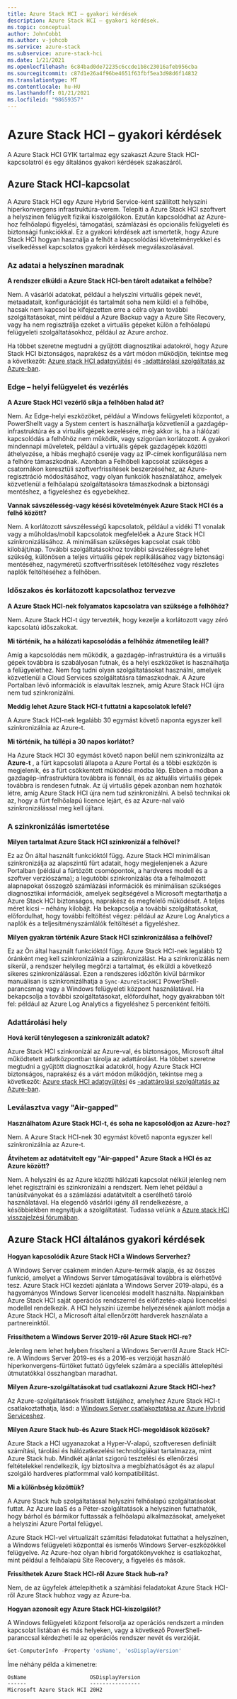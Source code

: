 ```yaml
---
title: Azure Stack HCI – gyakori kérdések
description: Azure Stack HCI – gyakori kérdések.
ms.topic: conceptual
author: JohnCobb1
ms.author: v-johcob
ms.service: azure-stack
ms.subservice: azure-stack-hci
ms.date: 1/21/2021
ms.openlocfilehash: 6c84bad0de72235c6ccde1b8c23016afeb956cba
ms.sourcegitcommit: c87d1e26a4f96be4651f63fbf5ea3d98d6f14832
ms.translationtype: MT
ms.contentlocale: hu-HU
ms.lasthandoff: 01/21/2021
ms.locfileid: "98659357"
---
```

# <a name="azure-stack-hci-faq"></a>Azure Stack HCI – gyakori kérdések
A Azure Stack HCI GYIK tartalmaz egy szakaszt Azure Stack HCI-kapcsolatról és egy általános gyakori kérdések szakaszáról.

## <a name="azure-stack-hci-connectivity"></a>Azure Stack HCI-kapcsolat
A Azure Stack HCI egy Azure Hybrid Service-ként szállított helyszíni hiperkonvergens infrastruktúra-verem. Telepíti a Azure Stack HCI szoftvert a helyszínen felügyelt fizikai kiszolgálókon. Ezután kapcsolódhat az Azure-hoz felhőalapú figyelési, támogatási, számlázási és opcionális felügyeleti és biztonsági funkciókkal. Ez a gyakori kérdések azt ismertetik, hogy Azure Stack HCI hogyan használja a felhőt a kapcsolódási követelményekkel és viselkedéssel kapcsolatos gyakori kérdések megválaszolásával.

### <a name="your-data-stays-on-premises"></a>Az adatai a helyszínen maradnak

**A rendszer elküldi a Azure Stack HCI-ben tárolt adataikat a felhőbe?**

Nem. A vásárlói adatokat, például a helyszíni virtuális gépek nevét, metaadatait, konfigurációját és tartalmát soha nem küldi el a felhőbe, hacsak nem kapcsol be kifejezetten erre a célra olyan további szolgáltatásokat, mint például a Azure Backup vagy a Azure Site Recovery, vagy ha nem regisztrálja ezeket a virtuális gépeket külön a felhőalapú felügyeleti szolgáltatásokhoz, például az Azure archoz.

Ha többet szeretne megtudni a gyűjtött diagnosztikai adatokról, hogy Azure Stack HCI biztonságos, naprakész és a várt módon működjön, tekintse meg a következőt: [Azure stack HCI adatgyűjtési](concepts/data-collection.md) és [-adattárolási szolgáltatás az Azure-ban](https://azure.microsoft.com/global-infrastructure/data-residency/).

### <a name="edge-local-management-and-control"></a>Edge – helyi felügyelet és vezérlés

**A Azure Stack HCI vezérlő síkja a felhőben halad át?**

Nem. Az Edge-helyi eszközöket, például a Windows felügyeleti központot, a PowerShellt vagy a System centert is használhatja közvetlenül a gazdagép-infrastruktúra és a virtuális gépek kezelésére, még akkor is, ha a hálózati kapcsolódás a felhőhöz nem működik, vagy szigorúan korlátozott. A gyakori mindennapi műveletek, például a virtuális gépek gazdagépek közötti áthelyezése, a hibás meghajtó cseréje vagy az IP-címek konfigurálása nem a felhőre támaszkodnak. Azonban a Felhőbeli kapcsolat szükséges a csatornákon keresztüli szoftverfrissítések beszerzéséhez, az Azure-regisztráció módosításához, vagy olyan funkciók használatához, amelyek közvetlenül a felhőalapú szolgáltatásokra támaszkodnak a biztonsági mentéshez, a figyeléshez és egyebekhez.

**Vannak sávszélesség-vagy késési követelmények Azure Stack HCI és a felhő között?**

Nem. A korlátozott sávszélességű kapcsolatok, például a vidéki T1 vonalak vagy a műholdas/mobil kapcsolatok megfelelőek a Azure Stack HCI szinkronizálásához. A minimálisan szükséges kapcsolat csak több kilobájt/nap. További szolgáltatásokhoz további sávszélességre lehet szükség, különösen a teljes virtuális gépek replikálásához vagy biztonsági mentéséhez, nagyméretű szoftverfrissítések letöltéséhez vagy részletes naplók feltöltéséhez a felhőben.

### <a name="designed-for-intermittent-and-limited-connectivity"></a>Időszakos és korlátozott kapcsolathoz tervezve

**A Azure Stack HCI-nek folyamatos kapcsolatra van szüksége a felhőhöz?**

Nem. Azure Stack HCI-t úgy tervezték, hogy kezelje a korlátozott vagy zéró kapcsolatú időszakokat.

**Mi történik, ha a hálózati kapcsolódás a felhőhöz átmenetileg leáll?**

Amíg a kapcsolódás nem működik, a gazdagép-infrastruktúra és a virtuális gépek továbbra is szabályosan futnak, és a helyi eszközöket is használhatja a felügyelethez. Nem fog tudni olyan szolgáltatásokat használni, amelyek közvetlenül a Cloud Services szolgáltatásra támaszkodnak. A Azure Portalban lévő információk is elavultak lesznek, amíg Azure Stack HCI újra nem tud szinkronizálni.

**Meddig lehet Azure Stack HCI-t futtatni a kapcsolatok lefelé?**

A Azure Stack HCI-nek legalább 30 egymást követő naponta egyszer kell szinkronizálnia az Azure-t.

**Mi történik, ha túllépi a 30 napos korlátot?**

Ha Azure Stack HCI 30 egymást követő napon belül nem szinkronizálta az **Azure-t** , a fürt kapcsolati állapota a Azure Portal és a többi eszközön is megjelenik, és a fürt csökkentett működési módba lép. Ebben a módban a gazdagép-infrastruktúra továbbra is fennáll, és az aktuális virtuális gépek továbbra is rendesen futnak. Az új virtuális gépek azonban nem hozhatók létre, amíg Azure Stack HCI újra nem tud szinkronizálni. A belső technikai ok az, hogy a fürt felhőalapú licence lejárt, és az Azure-nal való szinkronizálással meg kell újítani.

### <a name="understanding-sync"></a>A szinkronizálás ismertetése

**Milyen tartalmat Azure Stack HCI szinkronizál a felhővel?**

Ez az Ön által használt funkcióktól függ. Azure Stack HCI minimálisan szinkronizálja az alapszintű fürt adatait, hogy megjelenjenek a Azure Portalban (például a fürtözött csomópontok, a hardveres modell és a szoftver verziószáma); a legutóbbi szinkronizálás óta a felhalmozott alapnapokat összegző számlázási információk és minimálisan szükséges diagnosztikai információk, amelyek segítségével a Microsoft megtarthatja a Azure Stack HCI biztonságos, naprakész és megfelelő működését. A teljes méret kicsi – néhány kilobájt. Ha bekapcsolja a további szolgáltatásokat, előfordulhat, hogy további feltöltést végez: például az Azure Log Analytics a naplók és a teljesítményszámlálók feltöltését a figyeléshez.

**Milyen gyakran történik Azure Stack HCI szinkronizálása a felhővel?**

Ez az Ön által használt funkcióktól függ. Azure Stack HCI-nek legalább 12 óránként meg kell szinkronizálnia a szinkronizálást. Ha a szinkronizálás nem sikerül, a rendszer helyileg megőrzi a tartalmat, és elküldi a következő sikeres szinkronizálással. Ezen a rendszeres időzítőn kívül bármikor manuálisan is szinkronizálhatja a `Sync-AzureStackHCI` PowerShell-parancsmag vagy a Windows felügyeleti központ használatával. Ha bekapcsolja a további szolgáltatásokat, előfordulhat, hogy gyakrabban tölt fel: például az Azure Log Analytics a figyeléshez 5 percenként feltölti.

### <a name="data-residency"></a>Adattárolási hely

**Hová kerül ténylegesen a szinkronizált adatok?**

Azure Stack HCI szinkronizál az Azure-val, és biztonságos, Microsoft által működtetett adatközpontban tárolja az adattárolást. Ha többet szeretne megtudni a gyűjtött diagnosztikai adatokról, hogy Azure Stack HCI biztonságos, naprakész és a várt módon működjön, tekintse meg a következőt: [Azure stack HCI adatgyűjtési](concepts/data-collection.md) és [-adattárolási szolgáltatás az Azure-ban](https://azure.microsoft.com/global-infrastructure/data-residency/).

### <a name="disconnected-or-air-gapped"></a>Leválasztva vagy "Air-gapped"

**Használhatom Azure Stack HCI-t, és soha ne kapcsolódjon az Azure-hoz?**

Nem. A Azure Stack HCI-nek 30 egymást követő naponta egyszer kell szinkronizálnia az Azure-t.

**Átvihetem az adatátvitelt egy "Air-gapped" Azure Stack a HCI és az Azure között?**

Nem. A helyszíni és az Azure közötti hálózati kapcsolat nélkül jelenleg nem lehet regisztrálni és szinkronizálni a rendszert. Nem lehet például a tanúsítványokat és a számlázási adatátvitelt a cserélhető tároló használatával. Ha elegendő vásárlói igény áll rendelkezésre, a későbbiekben megnyitjuk a szolgáltatást. Tudassa velünk a [Azure stack HCI visszajelzési fórumában](https://feedback.azure.com/forums/929833-azure-stack-hci).

## <a name="azure-stack-hci-general-faqs"></a>Azure Stack HCI általános gyakori kérdések

**Hogyan kapcsolódik Azure Stack HCI a Windows Serverhez?**

A Windows Server csaknem minden Azure-termék alapja, és az összes funkció, amelyet a Windows Server támogatásával továbbra is elérhetővé tesz. Azure Stack HCI kezdeti ajánlata a Windows Server 2019-alapú, és a hagyományos Windows Server licencelési modellt használta. Napjainkban Azure Stack HCI saját operációs rendszerrel és előfizetés-alapú licencelési modellel rendelkezik. A HCI helyszíni üzembe helyezésének ajánlott módja a Azure Stack HCI, a Microsoft által ellenőrzött hardverek használata a partnereinktől.

**Frissíthetem a Windows Server 2019-ről Azure Stack HCI-re?**

Jelenleg nem lehet helyben frissíteni a Windows Serverről Azure Stack HCI-re. A Windows Server 2019-es és a 2016-es verzióját használó hiperkonvergens-fürtöket futtató ügyfelek számára a speciális áttelepítési útmutatókkal összhangban maradhat.

**Milyen Azure-szolgáltatásokat tud csatlakozni Azure Stack HCI-hez?**

Az Azure-szolgáltatások frissített listájához, amelyhez Azure Stack HCI-t csatlakoztathatja, lásd: a [Windows Server csatlakoztatása az Azure Hybrid Serviceshez](/windows-server/manage/windows-admin-center/azure/index).

**Milyen Azure Stack hub-és Azure Stack HCI-megoldások közösek?**

Azure Stack a HCI ugyanazokat a Hyper-V-alapú, szoftveresen definiált számítási, tárolási és hálózatkezelési technológiákat tartalmazza, mint Azure Stack hub. Mindkét ajánlat szigorú tesztelési és ellenőrzési feltételekkel rendelkezik, így biztosítva a megbízhatóságot és az alapul szolgáló hardveres platformmal való kompatibilitást.

**Mi a különbség közöttük?**

A Azure Stack hub szolgáltatással helyszíni felhőalapú szolgáltatásokat futtat. Az Azure IaaS és a Péter-szolgáltatások a helyszínen futtathatók, hogy bárhol és bármikor futtassák a felhőalapú alkalmazásokat, amelyeket a helyszíni Azure Portal felügyel.

Azure Stack HCI-vel virtualizált számítási feladatokat futtathat a helyszínen, a Windows felügyeleti központtal és ismerős Windows Server-eszközökkel felügyelve. Az Azure-hoz olyan hibrid forgatókönyvekhez is csatlakozhat, mint például a felhőalapú Site Recovery, a figyelés és mások.

**Frissíthetek Azure Stack HCI-ről Azure Stack hub-ra?**

Nem, de az ügyfelek áttelepíthetik a számítási feladatokat Azure Stack HCI-ről Azure Stack hubhoz vagy az Azure-ba.

**Hogyan azonosít egy Azure Stack HCI-kiszolgálót?**

A Windows felügyeleti központ felsorolja az operációs rendszert a minden kapcsolat listában és más helyeken, vagy a következő PowerShell-paranccsal kérdezheti le az operációs rendszer nevét és verzióját.

```PowerShell
Get-ComputerInfo -Property 'osName', 'osDisplayVersion'
```

Íme néhány példa a kimenetre:

```
OsName                    OSDisplayVersion
------                    ----------------
Microsoft Azure Stack HCI 20H2
```
